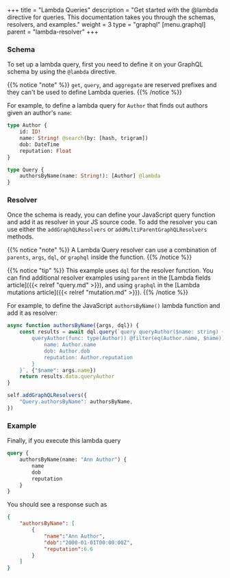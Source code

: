 +++
title = "Lambda Queries"
description = "Get started with the @lambda directive for queries. This documentation takes you through the schemas, resolvers, and examples."
weight = 3
type = "graphql"
[menu.graphql]
    parent = "lambda-resolver"
+++

### Schema

To set up a lambda query, first you need to define it on your GraphQL schema by using the `@lambda` directive.

{{% notice "note" %}}
`get`, `query`, and `aggregate` are reserved prefixes and they can't be used to define Lambda queries.
{{% /notice %}}

For example, to define a lambda query for `Author` that finds out authors given an author's `name`:

```graphql
type Author {
    id: ID!
    name: String! @search(by: [hash, trigram])
    dob: DateTime
    reputation: Float
}

type Query {
    authorsByName(name: String!): [Author] @lambda
}
```

### Resolver

Once the schema is ready, you can define your JavaScript query function and add it as resolver in your JS source code. 
To add the resolver you can use either the `addGraphQLResolvers` or `addMultiParentGraphQLResolvers` methods.

{{% notice "note" %}}
A Lambda Query resolver can use a combination of `parents`, `args`, `dql`, or `graphql` inside the function.
{{% /notice %}}

{{% notice "tip" %}}
This example uses `dql` for the resolver function. You can find additional resolver examples using `parent` in the [Lambda fields article]({{< relref "query.md" >}}), and using `graphql` in the [Lambda mutations article]({{< relref "mutation.md" >}}).
{{% /notice %}}

For example, to define the JavaScript `authorsByName()` lambda function and add it as resolver:

```javascript
async function authorsByName({args, dql}) {
    const results = await dql.query(`query queryAuthor($name: string) {
        queryAuthor(func: type(Author)) @filter(eq(Author.name, $name)) {
            name: Author.name
            dob: Author.dob
            reputation: Author.reputation
        }
    }`, {"$name": args.name})
    return results.data.queryAuthor
}

self.addGraphQLResolvers({
    "Query.authorsByName": authorsByName,
})
```

### Example

Finally, if you execute this lambda query

```graphql
query {
	authorsByName(name: "Ann Author") {
		name
		dob
		reputation
	}
}
```

You should see a response such as

```json
{
	"authorsByName": [
		{
			"name":"Ann Author",
			"dob":"2000-01-01T00:00:00Z",
			"reputation":6.6
		}
	]
}
```
